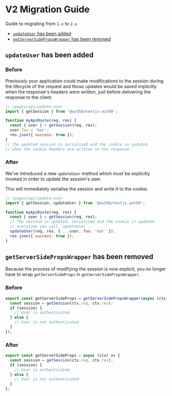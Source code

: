 # V2 Migration Guide

Guide to migrating from `1.x` to `2.x`

- [`updateUser` has been added](#updateuser-has-been-added)
- [`getServerSidePropsWrapper` has been removed](#getserversidepropswrapper-has-been-removed)

## `updateUser` has been added

### Before

Previously your application could make modifications to the session during the lifecycle of the request and those updates would be saved implicitly when the response's headers were written, just before delivering the response to the client.

```js
// /pages/api/update-user
import { getSession } from '@auth0/nextjs-auth0';

function myApiRoute(req, res) {
  const { user } = getSession(req, res);
  user.foo = 'bar';
  res.json({ success: true });
}
// The updated session is serialized and the cookie is updated
// when the cookie headers are written to the response.
```

### After

We've introduced a new `updateUser` method which must be explicitly invoked in order to update the session's user.

This will immediately serialise the session and write it to the cookie.

```js
// /pages/api/update-user
import { getSession, updateUser } from '@auth0/nextjs-auth0';

function myApiRoute(req, res) {
  const { user } = getSession(req, res);
  // The session is updated, serialized and the cookie is updated
  // everytime you call `updateUser`.
  updateUser(req, res, { ...user, foo: 'bar' });
  res.json({ success: true });
}
```

## `getServerSidePropsWrapper` has been removed

Because the process of modifying the session is now explicit, you no longer have to wrap `getServerSideProps` in `getServerSidePropsWrapper`.

### Before

```js
export const getServerSideProps = getServerSidePropsWrapper(async (ctx) => {
  const session = getSession(ctx.req, ctx.res);
  if (session) {
    // User is authenticated
  } else {
    // User is not authenticated
  }
});
```

### After

```js
export const getServerSideProps = async (ctx) => {
  const session = getSession(ctx.req, ctx.res);
  if (session) {
    // User is authenticated
  } else {
    // User is not authenticated
  }
};
```
